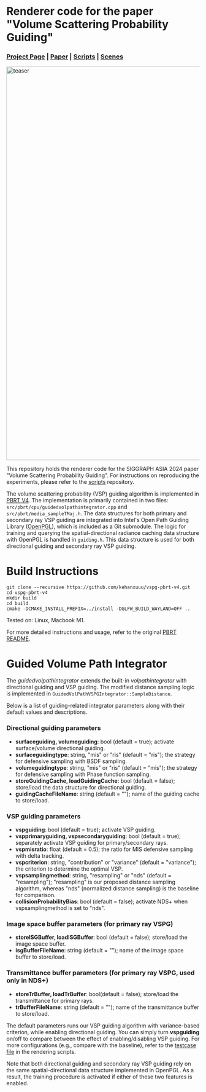 # Renderer code for the paper "Volume Scattering Probability Guiding"
### [Project Page](https://kehanxuuu.github.io/vspg-website/) | [Paper](https://kehanxuuu.github.io/vspg-website/static/pdfs/volume_scattering_probability_guiding_sa24.pdf) | [Scripts](https://github.com/kehanxuuu/vspg-rendering-scripts/) | [Scenes](https://drive.google.com/file/d/1vwbKCk770Pb2O0915yrZNGMsbE0K4qpY/view?usp=sharing)

<img src="teaser.jpg" alt="teaser" width="1024"/>

This repository holds the renderer code for the SIGGRAPH ASIA 2024 paper "Volume Scattering Probability Guiding". For instructions on reproducing the experiments, please refer to the [scripts](https://github.com/kehanxuuu/vspg-rendering-scripts/) repository.

The volume scattering probability (VSP) guiding algorithm is implemented in [PBRT V4](https://github.com/mmp/pbrt-v4). The implementation is primarily contained in two files: `src/pbrt/cpu/guidedvolpathintegrator.cpp` and `src/pbrt/media_sampleTMaj.h`. The data structures for both primary and secondary ray VSP guiding are integrated into Intel's Open Path Guiding Library ([OpenPGL](https://github.com/RenderKit/openpgl)), which is included as a Git submodule. The logic for training and querying the spatial-directional radiance caching data structure with OpenPGL is handled in `guiding.h`. This data structure is used for both directional guiding and secondary ray VSP guiding.

# Build Instructions

```
git clone --recursive https://github.com/kehanxuuu/vspg-pbrt-v4.git
cd vspg-pbrt-v4
mkdir build
cd build
cmake -DCMAKE_INSTALL_PREFIX=../install -DGLFW_BUILD_WAYLAND=OFF ..
```
Tested on: Linux, Macbook M1.

For more detailed instructions and usage, refer to the original [PBRT README](https://github.com/mmp/pbrt-v4).

# Guided Volume Path Integrator
The *guidedvolpathintegrator* extends the built-in *volpathintegrator* with directional guiding and VSP guiding. The modified distance sampling logic is implemented in `GuidedVolPathVSPGIntegrator::SampleDistance`.

Below is a list of guiding-related integrator parameters along with their default values and descriptions.
### Directional guiding parameters
* **surfaceguiding, volumeguiding**: bool (default = true); activate surface/volume directional guiding.
* **surfaceguidingtype**: string, "mis" or "ris" (default = "ris"); the strategy for defensive sampling with BSDF sampling.
* **volumeguidingtype**: string, "mis" or "ris" (default = "mis"); the strategy for defensive sampling with Phase function sampling.
* **storeGuidingCache, loadGuidingCache**: bool (default = false); store/load the data structure for directional guiding.
* **guidingCacheFileName**: string (default =  ""); name of the guiding cache to store/load.

### VSP guiding parameters
* **vspguiding**: bool (default = true); activate VSP guiding.
* **vspprimaryguiding, vspsecondaryguiding**: bool (default = true); separately activate VSP guiding for primary/secondary rays.
* **vspmisratio**: float (default = 0.5); the ratio for MIS defensive sampling with delta tracking.
* **vspcriterion**: string, "contribution" or "variance" (default = "variance"); the criterion to determine the optimal VSP.
* **vspsamplingmethod**: string, "resampling" or "nds" (default = "resampling"); "resampling" is our proposed distance sampling algorithm, whereas "nds" (normalized distance sampling) is the baseline for comparison.
* **collisionProbabilityBias**: bool (default = false); activate NDS+ when vspsamplingmethod is set to "nds".

### Image space buffer parameters (for primary ray VSPG)
* **storeISGBuffer, loadISGBuffer**: bool (default = false); store/load the image space buffer.
* **isgBufferFileName**: string (default =  ""); name of the image space buffer to store/load.

### Transmittance buffer parameters (for primary ray VSPG, used only in NDS+)
* **storeTrBuffer, loadTrBuffer**: bool(default = false); store/load the transmittance for primary rays.
* **trBufferFileName**: string (default =  ""); name of the transmittance buffer to store/load.

The default parameters runs our VSP guiding algorithm with variance-based criterion, while enabling directional guiding. You can simply turn **vspguiding** on/off to compare between the effect of enabling/disabling VSP guiding. For more configurations (e.g., compare with the baseline), refer to the [testcase file](https://github.com/kehanxuuu/vspg-rendering-scripts/blob/vspg/pbrt-testcases/vspg.py) in the rendering scripts.

Note that both directional guiding and secondary ray VSP guiding rely on the same spatial-directional data structure implemented in OpenPGL. As a result, the training procedure is activated if either of these two features is enabled.